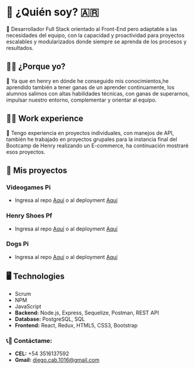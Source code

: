 # :boy: ¿Quién soy? :argentina:
:large_orange_diamond: Desarrollador Full Stack orientado al Front-End pero adaptable a las necesidades del equipo, con la capacidad y proactividad para proyectos escalables y modularizados donde siempre se aprenda de los procesos y resultados.

## :man_student: ¿Porque yo?
:large_blue_diamond: Ya que en henry en dónde he conseguido mis conocimientos,he aprendido también a tener ganas de un aprender continuamente, los alumnos salimos con altas habilidades técnicas, con ganas de superarnos, impulsar nuestro entorno, complementar y orientar al equipo.

## :running_man: Work experience
:large_blue_diamond: Tengo experiencia en proyectos individuales, con manejos de API, también he trabajado en proyectos grupales para la instancia final del Bootcamp de Henry realizando un E-commerce, ha continuación mostraré esos proyectos.

## :rocket: Mis proyectos
###  Videogames Pi
- Ingresa al repo [Aquí](https://github.com/diegop1zarro/proyect-videogames) o al deployment [Aquí](https://videogame-app.vercel.app)
### Henry Shoes Pf
- Ingresa al repo [Aquí](https://github.com/alemosmusi/ecommerce) o al deployment [Aquí](https://app-henry-shoes.herokuapp.com)
###  Dogs Pi
- Ingresa al repo [Aquí](https://github.com/diegop1zarro/proyect-Dogs) o al deployment [Aquí](https://deploy-dogs.vercel.app)
  
## :desktop_computer: Technologies
- Scrum
- NPM
- JavaScript
- __Backend:__ Node.js, Express, Sequelize, Postman, REST API
- __Database:__ PostgreSQL, SQL
- __Frontend:__ React, Redux, HTML5, CSS3, Bootstrap

### :telephone_receiver::email: __Contáctame:__
- __CEL:__ +54 3516137592
- __Gmail:__ diego.cab.1016@gmail.com 
